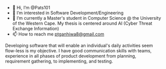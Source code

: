 - 👋 Hi, I’m @Pats101
- 👀 I’m interested in Software Development/Engineering
- 🌱 I’m currently a Master's student in Computer Science @ the University of the Western Cape. My thesis is centered around AI (Cyber Threat Exchange Information)
- 📫 How to reach me ptganhiwa8@gmail.com

Developing software that will enable an individual's daily activities seem flow-less is my objective. I have good communication skills with teams, experience in all phases of product development from planning, requirement gathering, to implementing, and testing.

